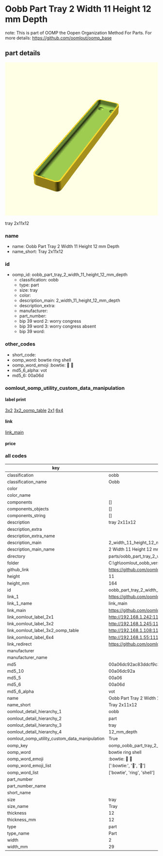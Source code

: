 # Oobb Part Tray 2 Width 11 Height 12 mm Depth  

note: This is part of OOMP the Oopen Organization Method For Parts. For more details: https://github.com/oomlout/oomp_base

##  part details
  

[![](3dpr.png)](3dpr.png)

tray 2x11x12



### name
* name: Oobb Part Tray 2 Width 11 Height 12 mm Depth
* name_short: Tray 2x11x12 
### id
* oomp_id: oobb_part_tray_2_width_11_height_12_mm_depth
  * classification: oobb
  * type: part
  * size: tray
  * color: 
  * description_main: 2_width_11_height_12_mm_depth
  * description_extra: 
  * manufacturer: 
  * part_number: 
  * bip 39 word 2: worry congress
  * bip 39 word 3: worry congress absent
  * bip 39 word: 

### other_codes
* short_code: 
* oomp_word: bowtie ring shell
* oomp_word_emoji :bowtie: :ring: :shell:
* md5_6_alpha: vot
* md5_6: 00a06d






### oomlout_oomp_utility_custom_data_manipulation
#### label print
[3x2](http://192.168.1.245:1112/?label=oomp%20vot)
[3x2_oomp_table](http://192.168.1.108:1112/?label=oomp%20vot)
[2x1](http://192.168.1.242:1112/?label=oomp%20vot)
[6x4](http://192.168.1.55:1112/?label=oomp%20vot)    

#### link

[link_main](https://github.com/oomlout/oomlout_oobb_version_4_generated_parts/tree/main/navigation_oomp/oobb/part/tray/2_width_11_height_12_mm_depth/part)                              

#### price







### all codes 
| key | value |  
| --- | --- |  
| classification | oobb |  
| classification_name | Oobb |  
| color |  |  
| color_name |  |  
| components | [] |  
| components_objects | [] |  
| components_string | [] |  
| description | tray 2x11x12 |  
| description_extra |  |  
| description_extra_name |  |  
| description_main | 2_width_11_height_12_mm_depth |  
| description_main_name | 2 Width 11 Height 12 mm Depth |  
| directory | parts/oobb_part_tray_2_width_11_height_12_mm_depth |  
| folder | C:\gh\oomlout_oobb_version_4_generated_parts\parts\oobb_part_tray_2_width_11_height_12_mm_depth |  
| github_link | https://github.com/oomlout/oomlout_oomp_part_src/tree/main/parts/oobb_part_tray_2_width_11_height_12_mm_depth |  
| height | 11 |  
| height_mm | 164 |  
| id | oobb_part_tray_2_width_11_height_12_mm_depth |  
| link_1 | https://github.com/oomlout/oomlout_oobb_version_4_generated_parts/tree/main/navigation_oomp/oobb/part/tray/2_width_11_height_12_mm_depth/part |  
| link_1_name | link_main |  
| link_main | https://github.com/oomlout/oomlout_oobb_version_4_generated_parts/tree/main/navigation_oomp/oobb/part/tray/2_width_11_height_12_mm_depth/part |  
| link_oomlout_label_2x1 | http://192.168.1.242:1112/?label=oomp%20vot |  
| link_oomlout_label_3x2 | http://192.168.1.245:1112/?label=oomp%20vot |  
| link_oomlout_label_3x2_oomp_table | http://192.168.1.108:1112/?label=oomp%20vot |  
| link_oomlout_label_6x4 | http://192.168.1.55:1112/?label=oomp%20vot |  
| link_redirect | https://github.com/oomlout/oomlout_oobb_version_4_generated_parts/tree/main/parts/oobb_tray_02_11_12 |  
| manufacturer |  |  
| manufacturer_name |  |  
| md5 | 00a06dc92ac83ddcf9c39e20014bc7ee |  
| md5_10 | 00a06dc92a |  
| md5_5 | 00a06 |  
| md5_6 | 00a06d |  
| md5_6_alpha | vot |  
| name | Oobb Part Tray 2 Width 11 Height 12 mm Depth |  
| name_short | Tray 2x11x12  |  
| oomlout_detail_hierarchy_1 | oobb |  
| oomlout_detail_hierarchy_2 | part |  
| oomlout_detail_hierarchy_3 | tray |  
| oomlout_detail_hierarchy_4 | 12_mm_depth |  
| oomlout_oomp_utility_custom_data_manipulation | True |  
| oomp_key | oomp_oobb_part_tray_2_width_11_height_12_mm_depth |  
| oomp_word | bowtie ring shell |  
| oomp_word_emoji | :bowtie: :ring: :shell: |  
| oomp_word_emoji_list | [':bowtie:', ':ring:', ':shell:'] |  
| oomp_word_list | ['bowtie', 'ring', 'shell'] |  
| part_number |  |  
| part_number_name |  |  
| short_name |  |  
| size | tray |  
| size_name | Tray |  
| thickness | 12 |  
| thickness_mm | 12 |  
| type | part |  
| type_name | Part |  
| width | 2 |  
| width_mm | 29 |  
